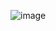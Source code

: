 ![image](https://github.com/RuCyberneticc/Java_2_semmester/assets/113426639/be37e74a-22a0-4855-b176-c380211bf075)
